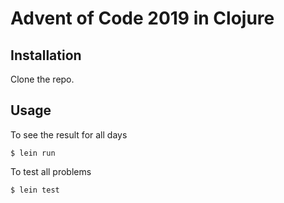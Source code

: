 # Advent of Code 2019 in Clojure


## Installation

Clone the repo.

## Usage

To see the result for all days

    $ lein run

To test all problems

    $ lein test

